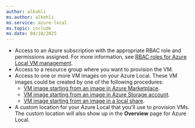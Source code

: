 ```yaml
---
author: alkohli
ms.author: alkohli
ms.service: azure-local
ms.topic: include
ms.date: 04/10/2025
---
```


- Access to an Azure subscription with the appropriate RBAC role and permissions assigned. For more information, see [RBAC roles for Azure Local VM management](../manage/assign-vm-rbac-roles.md#about-builtin-rbac-roles).
- Access to a resource group where you want to provision the VM.
- Access to one or more VM images on your Azure Local. These VM images could be created by one of the following procedures:
    - [VM image starting from an image in Azure Marketplace](../manage/virtual-machine-image-azure-marketplace.md).
    - [VM image starting from an image in Azure Storage account](../manage/virtual-machine-image-storage-account.md).
    - [VM image starting from an image in a local share](../manage/virtual-machine-image-local-share.md).
- A custom location for your Azure Local that you'll use to provision VMs. The custom location will also show up in the **Overview** page for Azure Local.